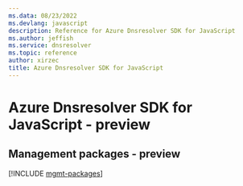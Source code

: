 ```yaml
---
ms.data: 08/23/2022
ms.devlang: javascript
description: Reference for Azure Dnsresolver SDK for JavaScript
ms.author: jeffish
ms.service: dnsresolver
ms.topic: reference
author: xirzec
title: Azure Dnsresolver SDK for JavaScript
---
```

# Azure Dnsresolver SDK for JavaScript - preview

## Management packages - preview
[!INCLUDE [mgmt-packages](dnsresolver-mgmt-index.md)]